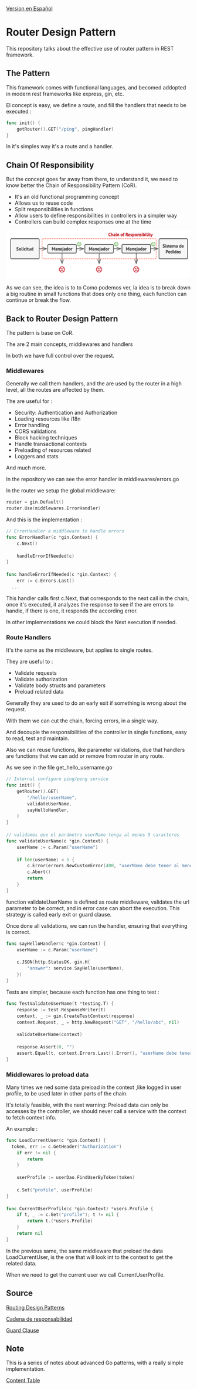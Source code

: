 [Version en Español](https://github.com/nmarsollier/go_router_design/blob/main/README_en.md)

# Router Design Pattern

This repository talks about the effective use of router pattern in REST framework.

## The Pattern

This framework comes with functional languages, and becomed addopted in modern rest frameworks like express, gin, etc.

El concept is easy, we define a route, and fill the handlers that needs to be executed :

```go
func init() {
	getRouter().GET("/ping", pingHandler)
}
```

In it's simples way it's a route and a handler.

## Chain Of Responsibility

But the concept goes far away from there, to understand it, we need to know better the Chain of Responsibility Pattern (CoR).

- It's an old functional programming concept
- Allows us to reuse code
- Split responsibilities in functions
- Allow users to define responsibilities in controllers in a simpler way
- Controllers can build complex responses one at the time

![Chain of Responsibility](./img/cor.png)

As we can see, the idea is to to Como podemos ver, la idea is to break down a big routine in small functions that does only one thing, each function can continue or break the flow.

## Back to Router Design Pattern

The pattern is base on CoR.

The are 2 main concepts, middlewares and handlers

In both we have full control over the request.

### Middlewares

Generally we call them handlers, and the are used by the router in a high level, all the routes are affected by them.

The are useful for :

- Security: Authentication and Authorization
- Loading resources like i18n
- Error handling
- CORS validations
- Block hacking techniques
- Handle transactional contexts
- Preloading of resources related
- Loggers and stats

And much more.

In the repository we can see the error handler in middlewares/errors.go

In the router we setup the global middleware:

```go
router = gin.Default()
router.Use(middlewares.ErrorHandler)
```

And this is the implementation :

```go
// ErrorHandler a middleware to handle errors
func ErrorHandler(c *gin.Context) {
	c.Next()

	handleErrorIfNeeded(c)
}

func handleErrorIfNeeded(c *gin.Context) {
	err := c.Errors.Last()
  ...
```

This handler calls first c.Next, that corresponds to the next call in the chain, once it's executed, it analyzes the response to see if the are errors to handle, if there is one, it responds the according error.

In other implementations we could block the Next execution if needed.

### Route Handlers

It's the same as the middleware, but applies to single routes.

They are useful to :

- Validate requests
- Validate authorization
- Validate body structs and parameters
- Preload related data

Generally they are used to do an early exit if something is wrong about the request.

With them we can cut the chain, forcing errors, in a single way.

And decouple the responsibilities of the controller in single functions, easy to read, test and maintain.

Also we can reuse functions, like parameter validations, due that handlers are functions that we can add or remove from router in any route.

As we see in the file get_hello_username.go

```go
// Internal configure ping/pong service
func init() {
	getRouter().GET(
		"/hello/:userName",
		validateUserName,
		sayHelloHandler,
	)
}

// validamos que el parámetro userName tenga al menos 5 caracteres
func validateUserName(c *gin.Context) {
	userName := c.Param("userName")

	if len(userName) < 5 {
		c.Error(errors.NewCustomError(400, "userName debe tener al menos 5 caracteres"))
		c.Abort()
		return
	}
}
```

function validateUserName is defined as route middleware, validates the url parameter to be correct, and in error case can abort the execution. This strategy is called early exit or guard clause.

Once done all validations, we can run the handler, ensuring that everything is correct.

```go
func sayHelloHandler(c *gin.Context) {
	userName := c.Param("userName")

	c.JSON(http.StatusOK, gin.H{
		"answer": service.SayHello(userName),
	})
}
```

Tests are simpler, because each function has one thing to test :

```go
func TestValidateUserName(t *testing.T) {
	response := test.ResponseWriter(t)
	context, _ := gin.CreateTestContext(response)
	context.Request, _ = http.NewRequest("GET", "/hello/abc", nil)

	validateUserName(context)

	response.Assert(0, "")
	assert.Equal(t, context.Errors.Last().Error(), "userName debe tener al menos 5 caracteres")
}

```

### Middlewares lo preload data

Many times we ned some data preload in the context ,like logged in user profile, to be used later in other parts of the chain.

It's totally feasible, with the next warning: Preload data can only be accesses by the controller, we should never call a service with the context to fetch context info.

An example :

```go
func LoadCurrentUser(c *gin.Context) {
  token, err := c.GetHeader("Authorization")
	if err != nil {
		return
	}

	userProfile := userDao.FindUserByToken(token)

	c.Set("profile", userProfile)
}

func CurrentUserProfile(c *gin.Context) *users.Profile {
	if t, _ := c.Get("profile"); t != nil {
		return t.(*users.Profile)
	}
	return nil
}
```

In the previous same, the same middleware that preload the data LoadCurrentUser, is the one that will look int to the context to get the related data.

When we need to get the current user we call CurrentUserProfile.

## Source

[Routing Design Patterns](https://medium.com/@goldhand/routing-design-patterns-fed766ad35fa)

[Cadena de responsabilidad](https://es.wikipedia.org/wiki/Cadena_de_responsabilidad)

[Guard Clause](https://deviq.com/design-patterns/guard-clause)

## Note

This is a series of notes about advanced Go patterns, with a really simple implementation.

[Content Table](https://github.com/nmarsollier/go_index/blob/main/README_en.md)
